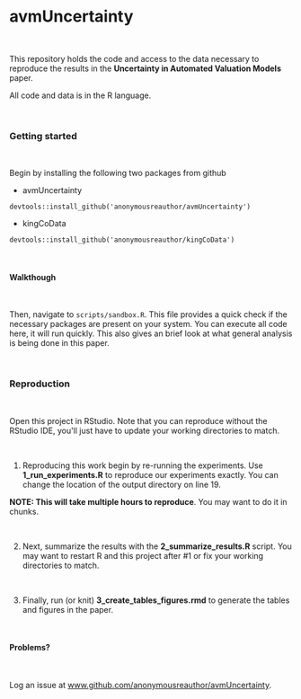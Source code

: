 # avmUncertainty

&nbsp; 

This repository holds the code and access to the data necessary to reproduce the results in the **Uncertainty in Automated Valuation Models** paper.

All code and data is in the R language.

&nbsp; 

### Getting started

&nbsp; 

Begin by installing the following two packages from github

* avmUncertainty

`devtools::install_github('anonymousreauthor/avmUncertainty')`

* kingCoData

`devtools::install_github('anonymousreauthor/kingCoData')`

&nbsp; 

#### Walkthough

&nbsp; 

Then, navigate to `scripts/sandbox.R`. This file provides a quick check if the necessary packages are present on your system.  You can execute all code here, it will run quickly.  This also gives an brief look at what general analysis is being done in this paper.

&nbsp; 

### Reproduction

&nbsp; 

Open this project in RStudio. Note that you can reproduce without the RStudio IDE, you'll just have to update your working directories to match.  

&nbsp; 

1. Reproducing this work begin by re-running the experiments. Use **1_run_experiments.R** to reproduce our experiments exactly.  You can change the location of the output directory on line 19.

**NOTE: This will take multiple hours to reproduce**.  You may want to do it in chunks.  

&nbsp; 

2. Next, summarize the results with the **2_summarize_results.R** script.  You may want to restart R and this project after #1 or fix your working directories to match.  

&nbsp; 

3. Finally, run (or knit) **3_create_tables_figures.rmd** to generate the tables and figures in the paper. 

&nbsp; 

#### Problems?

&nbsp; 

Log an issue at www.github.com/anonymousreauthor/avmUncertainty.



